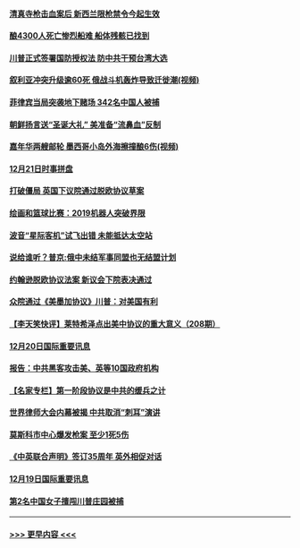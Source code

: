 #### [清真寺枪击血案后 新西兰限枪禁令今起生效](../pages/prog202/a102734655.md?t=12212044) 
#### [酿4300人死亡惨烈船难 船体残骸已找到](../pages/prog202/a102734585.md?t=12212044) 
#### [川普正式签署国防授权法 防中共干预台湾大选](../pages/prog202/a102734587.md?t=12212044) 
#### [叙利亚冲突升级逾60死 俄战斗机轰炸导致迁徙潮(视频)](../pages/prog202/a102734403.md?t=12212044) 
#### [菲律宾当局突袭地下赌场 342名中国人被捕](../pages/prog202/a102734392.md?t=12212044) 
#### [朝鲜扬言送“圣诞大礼” 美准备“流鼻血”反制](../pages/prog202/a102734387.md?t=12212044) 
#### [嘉年华两艘邮轮 墨西哥小岛外海擦撞酿6伤(视频)](../pages/prog202/a102734357.md?t=12212044) 
#### [12月21日时事拼盘](../pages/prog202/a102734213.md?t=12212044) 
#### [打破僵局 英国下议院通过脱欧协议草案](../pages/prog202/a102734197.md?t=12212044) 
#### [绘画和篮球比赛：2019机器人突破界限](../pages/prog202/a102734175.md?t=12212044) 
#### [波音“星际客机”试飞出错 未能抵达太空站](../pages/prog202/a102734149.md?t=12212044) 
#### [说给谁听？普京:俄中未结军事同盟也无结盟计划](../pages/prog202/a102734128.md?t=12212044) 
#### [约翰逊脱欧协议法案 新议会下院表决通过](../pages/prog202/a102734008.md?t=12212044) 
#### [众院通过《美墨加协议》川普：对美国有利](../pages/prog202/a102733996.md?t=12212044) 
#### [【李天笑快评】莱特希泽点出美中协议的重大意义（208期）](../pages/prog202/a102733955.md?t=12212044) 
#### [12月20日国际重要讯息](../pages/prog202/a102733811.md?t=12212044) 
#### [报告：中共黑客攻击美、英等10国政府机构](../pages/prog202/a102733695.md?t=12212044) 
#### [【名家专栏】第一阶段协议是中共的缓兵之计](../pages/prog202/a102733104.md?t=12212044) 
#### [世界律师大会内幕被揭 中共取消“刺耳”演讲](../pages/prog202/a102733621.md?t=12212044) 
#### [莫斯科市中心爆发枪案 至少1死5伤](../pages/prog202/a102733367.md?t=12212044) 
#### [《中英联合声明》签订35周年 英外相促对话](../pages/prog202/a102733192.md?t=12212044) 
#### [12月19日国际重要讯息](../pages/prog202/a102732934.md?t=12212044) 
#### [第2名中国女子擅闯川普庄园被捕](../pages/prog202/a102732884.md?t=12212044) 

----
#### [ >>> 更早内容 <<< ](../indexes/prog202-earlier.md)
